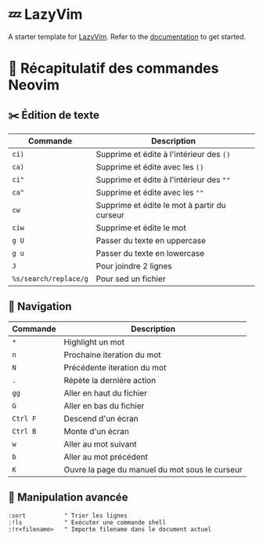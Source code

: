 # 💤 LazyVim

A starter template for [LazyVim](https://github.com/LazyVim/LazyVim).
Refer to the [documentation](https://lazyvim.github.io/installation) to get started.
# 📖 Récapitulatif des commandes Neovim

## ✂️ Édition de texte
| Commande | Description |
|----------|------------|
| `ci)`    | Supprime et édite à l'intérieur des `()` |
| `ca)`    | Supprime et édite avec les `()` |
| `ci"`    | Supprime et édite à l'intérieur des `""` |
| `ca"`    | Supprime et édite avec les `""` |
| `cw`     | Supprime et édite le mot à partir du curseur |
| `ciw`    | Supprime et édite le mot |
| `g U`    | Passer du texte en uppercase |
| `g u`    | Passer du texte en lowercase |
| `J`      | Pour joindre 2 lignes |
| `%s/search/replace/g` | Pour sed un fichier |

## 📌 Navigation
| Commande | Description |
|----------|------------|
| `*`      | Highlight un mot |
| `n`      | Prochaine iteration du mot |
| `N`      | Précédente iteration du mot |
| `.`      | Répète la dernière action |
| `gg`     | Aller en haut du fichier |
| `G`      | Aller en bas du fichier |
| `Ctrl F` | Descend d'un écran |
| `Ctrl B` | Monte d'un écran |
| `w`      | Aller au mot suivant |
| `b`      | Aller au mot précédent |
| `K`      | Ouvre la page du manuel du mot sous le curseur |

## 🔧 Manipulation avancée
```vim
:sort        	" Trier les lignes
:!ls         	" Exécuter une commande shell
:!r<filename>	" Importe filename dans le document actuel
